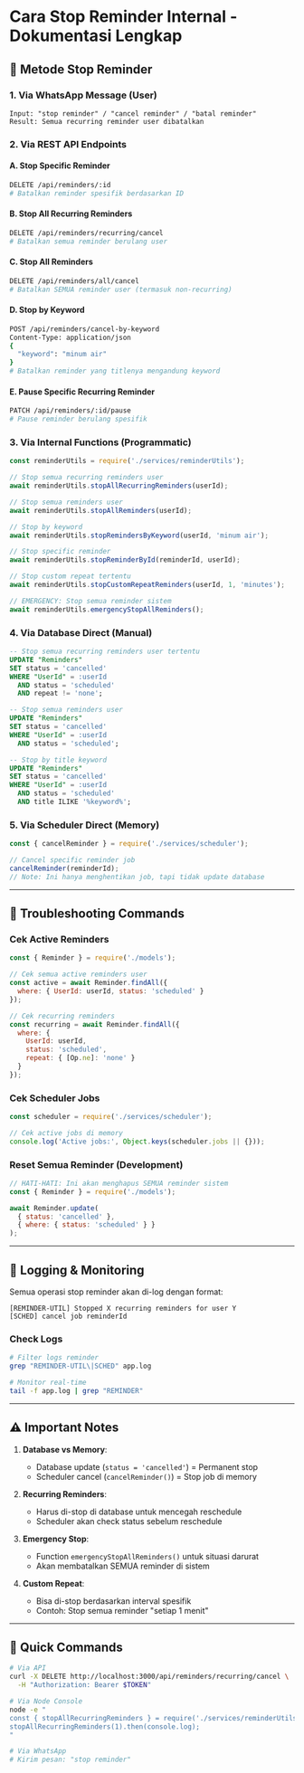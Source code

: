 # Cara Stop Reminder Internal - Dokumentasi Lengkap

## 🚫 Metode Stop Reminder

### 1. **Via WhatsApp Message (User)**
```
Input: "stop reminder" / "cancel reminder" / "batal reminder"
Result: Semua recurring reminder user dibatalkan
```

### 2. **Via REST API Endpoints**

#### A. Stop Specific Reminder
```bash
DELETE /api/reminders/:id
# Batalkan reminder spesifik berdasarkan ID
```

#### B. Stop All Recurring Reminders
```bash
DELETE /api/reminders/recurring/cancel
# Batalkan semua reminder berulang user
```

#### C. Stop All Reminders
```bash
DELETE /api/reminders/all/cancel
# Batalkan SEMUA reminder user (termasuk non-recurring)
```

#### D. Stop by Keyword
```bash
POST /api/reminders/cancel-by-keyword
Content-Type: application/json
{
  "keyword": "minum air"
}
# Batalkan reminder yang titlenya mengandung keyword
```

#### E. Pause Specific Recurring Reminder
```bash
PATCH /api/reminders/:id/pause
# Pause reminder berulang spesifik
```

### 3. **Via Internal Functions (Programmatic)**

```javascript
const reminderUtils = require('./services/reminderUtils');

// Stop semua recurring reminders user
await reminderUtils.stopAllRecurringReminders(userId);

// Stop semua reminders user
await reminderUtils.stopAllReminders(userId);

// Stop by keyword
await reminderUtils.stopRemindersByKeyword(userId, 'minum air');

// Stop specific reminder
await reminderUtils.stopReminderById(reminderId, userId);

// Stop custom repeat tertentu
await reminderUtils.stopCustomRepeatReminders(userId, 1, 'minutes');

// EMERGENCY: Stop semua reminder sistem
await reminderUtils.emergencyStopAllReminders();
```

### 4. **Via Database Direct (Manual)**

```sql
-- Stop semua recurring reminders user tertentu
UPDATE "Reminders" 
SET status = 'cancelled' 
WHERE "UserId" = :userId 
  AND status = 'scheduled' 
  AND repeat != 'none';

-- Stop semua reminders user
UPDATE "Reminders" 
SET status = 'cancelled' 
WHERE "UserId" = :userId 
  AND status = 'scheduled';

-- Stop by title keyword
UPDATE "Reminders" 
SET status = 'cancelled' 
WHERE "UserId" = :userId 
  AND status = 'scheduled' 
  AND title ILIKE '%keyword%';
```

### 5. **Via Scheduler Direct (Memory)**

```javascript
const { cancelReminder } = require('./services/scheduler');

// Cancel specific reminder job
cancelReminder(reminderId);
// Note: Ini hanya menghentikan job, tapi tidak update database
```

---

## 🔧 Troubleshooting Commands

### Cek Active Reminders
```javascript
const { Reminder } = require('./models');

// Cek semua active reminders user
const active = await Reminder.findAll({
  where: { UserId: userId, status: 'scheduled' }
});

// Cek recurring reminders
const recurring = await Reminder.findAll({
  where: { 
    UserId: userId, 
    status: 'scheduled', 
    repeat: { [Op.ne]: 'none' } 
  }
});
```

### Cek Scheduler Jobs
```javascript
const scheduler = require('./services/scheduler');

// Cek active jobs di memory
console.log('Active jobs:', Object.keys(scheduler.jobs || {}));
```

### Reset Semua Reminder (Development)
```javascript
// HATI-HATI: Ini akan menghapus SEMUA reminder sistem
const { Reminder } = require('./models');

await Reminder.update(
  { status: 'cancelled' },
  { where: { status: 'scheduled' } }
);
```

---

## 📝 Logging & Monitoring

Semua operasi stop reminder akan di-log dengan format:
```
[REMINDER-UTIL] Stopped X recurring reminders for user Y
[SCHED] cancel job reminderId
```

### Check Logs
```bash
# Filter logs reminder
grep "REMINDER-UTIL\|SCHED" app.log

# Monitor real-time
tail -f app.log | grep "REMINDER"
```

---

## ⚠️ Important Notes

1. **Database vs Memory**: 
   - Database update (`status = 'cancelled'`) = Permanent stop
   - Scheduler cancel (`cancelReminder()`) = Stop job di memory

2. **Recurring Reminders**: 
   - Harus di-stop di database untuk mencegah reschedule
   - Scheduler akan check status sebelum reschedule

3. **Emergency Stop**: 
   - Function `emergencyStopAllReminders()` untuk situasi darurat
   - Akan membatalkan SEMUA reminder di sistem

4. **Custom Repeat**: 
   - Bisa di-stop berdasarkan interval spesifik
   - Contoh: Stop semua reminder "setiap 1 menit"

---

## 🎯 Quick Commands

```bash
# Via API
curl -X DELETE http://localhost:3000/api/reminders/recurring/cancel \
  -H "Authorization: Bearer $TOKEN"

# Via Node Console
node -e "
const { stopAllRecurringReminders } = require('./services/reminderUtils');
stopAllRecurringReminders(1).then(console.log);
"

# Via WhatsApp
# Kirim pesan: "stop reminder"
```
